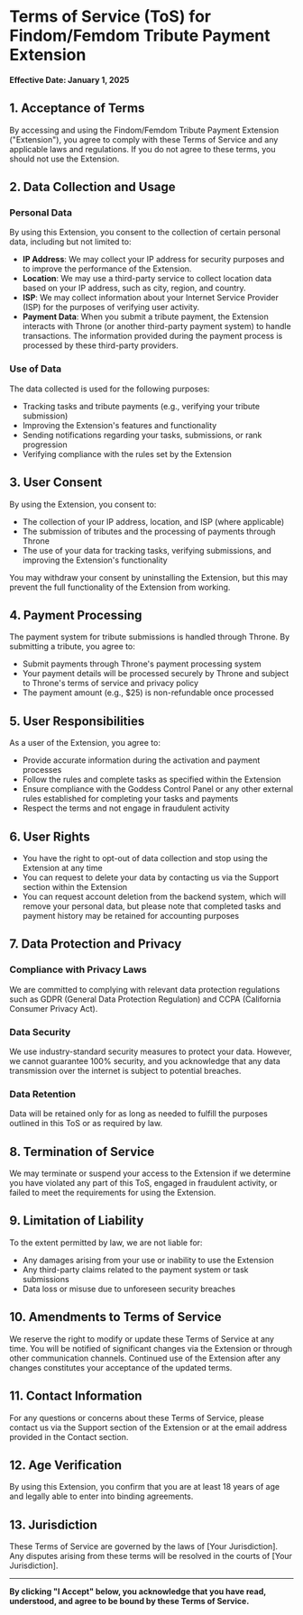 # Terms of Service (ToS) for Findom/Femdom Tribute Payment Extension

**Effective Date: January 1, 2025**

## 1. Acceptance of Terms

By accessing and using the Findom/Femdom Tribute Payment Extension ("Extension"), you agree to comply with these Terms of Service and any applicable laws and regulations. If you do not agree to these terms, you should not use the Extension.

## 2. Data Collection and Usage

### Personal Data
By using this Extension, you consent to the collection of certain personal data, including but not limited to:

- **IP Address**: We may collect your IP address for security purposes and to improve the performance of the Extension.
- **Location**: We may use a third-party service to collect location data based on your IP address, such as city, region, and country.
- **ISP**: We may collect information about your Internet Service Provider (ISP) for the purposes of verifying user activity.
- **Payment Data**: When you submit a tribute payment, the Extension interacts with Throne (or another third-party payment system) to handle transactions. The information provided during the payment process is processed by these third-party providers.

### Use of Data
The data collected is used for the following purposes:

- Tracking tasks and tribute payments (e.g., verifying your tribute submission)
- Improving the Extension's features and functionality
- Sending notifications regarding your tasks, submissions, or rank progression
- Verifying compliance with the rules set by the Extension

## 3. User Consent

By using the Extension, you consent to:

- The collection of your IP address, location, and ISP (where applicable)
- The submission of tributes and the processing of payments through Throne
- The use of your data for tracking tasks, verifying submissions, and improving the Extension's functionality

You may withdraw your consent by uninstalling the Extension, but this may prevent the full functionality of the Extension from working.

## 4. Payment Processing

The payment system for tribute submissions is handled through Throne. By submitting a tribute, you agree to:

- Submit payments through Throne's payment processing system
- Your payment details will be processed securely by Throne and subject to Throne's terms of service and privacy policy
- The payment amount (e.g., $25) is non-refundable once processed

## 5. User Responsibilities

As a user of the Extension, you agree to:

- Provide accurate information during the activation and payment processes
- Follow the rules and complete tasks as specified within the Extension
- Ensure compliance with the Goddess Control Panel or any other external rules established for completing your tasks and payments
- Respect the terms and not engage in fraudulent activity

## 6. User Rights

- You have the right to opt-out of data collection and stop using the Extension at any time
- You can request to delete your data by contacting us via the Support section within the Extension
- You can request account deletion from the backend system, which will remove your personal data, but please note that completed tasks and payment history may be retained for accounting purposes

## 7. Data Protection and Privacy

### Compliance with Privacy Laws
We are committed to complying with relevant data protection regulations such as GDPR (General Data Protection Regulation) and CCPA (California Consumer Privacy Act).

### Data Security
We use industry-standard security measures to protect your data. However, we cannot guarantee 100% security, and you acknowledge that any data transmission over the internet is subject to potential breaches.

### Data Retention
Data will be retained only for as long as needed to fulfill the purposes outlined in this ToS or as required by law.

## 8. Termination of Service

We may terminate or suspend your access to the Extension if we determine you have violated any part of this ToS, engaged in fraudulent activity, or failed to meet the requirements for using the Extension.

## 9. Limitation of Liability

To the extent permitted by law, we are not liable for:

- Any damages arising from your use or inability to use the Extension
- Any third-party claims related to the payment system or task submissions
- Data loss or misuse due to unforeseen security breaches

## 10. Amendments to Terms of Service

We reserve the right to modify or update these Terms of Service at any time. You will be notified of significant changes via the Extension or through other communication channels. Continued use of the Extension after any changes constitutes your acceptance of the updated terms.

## 11. Contact Information

For any questions or concerns about these Terms of Service, please contact us via the Support section of the Extension or at the email address provided in the Contact section.

## 12. Age Verification

By using this Extension, you confirm that you are at least 18 years of age and legally able to enter into binding agreements.

## 13. Jurisdiction

These Terms of Service are governed by the laws of [Your Jurisdiction]. Any disputes arising from these terms will be resolved in the courts of [Your Jurisdiction].

---

**By clicking "I Accept" below, you acknowledge that you have read, understood, and agree to be bound by these Terms of Service.**
